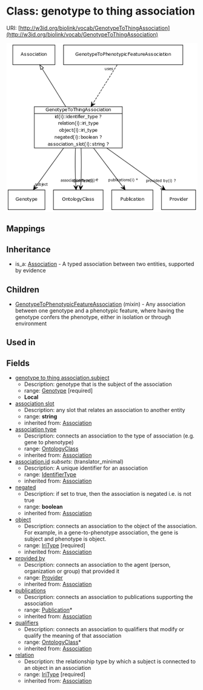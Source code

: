 # Class: genotype to thing association




URI: [http://w3id.org/biolink/vocab/GenotypeToThingAssociation](http://w3id.org/biolink/vocab/GenotypeToThingAssociation)

![img](images/GenotypeToThingAssociation.png)
## Mappings

## Inheritance

 *  is_a: [Association](Association.md) - A typed association between two entities, supported by evidence
## Children

 * [GenotypeToPhenotypicFeatureAssociation](GenotypeToPhenotypicFeatureAssociation.md) (mixin)  - Any association between one genotype and a phenotypic feature, where having the genotype confers the phenotype, either in isolation or through environment
## Used in

## Fields

 * [genotype to thing association.subject](genotype_to_thing_association_subject.md)
    * Description: genotype that is the subject of the association
    * range: [Genotype](Genotype.md) [required]
    * __Local__
 * [association slot](association_slot.md)
    * Description: any slot that relates an association to another entity
    * range: **string**
    * inherited from: [Association](Association.md)
 * [association type](association_type.md)
    * Description: connects an association to the type of association (e.g. gene to phenotype)
    * range: [OntologyClass](OntologyClass.md)
    * inherited from: [Association](Association.md)
 * [association.id](association_id.md) *subsets*: (translator_minimal)
    * Description: A unique identifier for an association
    * range: [IdentifierType](IdentifierType.md)
    * inherited from: [Association](Association.md)
 * [negated](negated.md)
    * Description: if set to true, then the association is negated i.e. is not true
    * range: **boolean**
    * inherited from: [Association](Association.md)
 * [object](object.md)
    * Description: connects an association to the object of the association. For example, in a gene-to-phenotype association, the gene is subject and phenotype is object.
    * range: [IriType](IriType.md) [required]
    * inherited from: [Association](Association.md)
 * [provided by](provided_by.md)
    * Description: connects an association to the agent (person, organization or group) that provided it
    * range: [Provider](Provider.md)
    * inherited from: [Association](Association.md)
 * [publications](publications.md)
    * Description: connects an association to publications supporting the association
    * range: [Publication](Publication.md)*
    * inherited from: [Association](Association.md)
 * [qualifiers](qualifiers.md)
    * Description: connects an association to qualifiers that modify or qualify the meaning of that association
    * range: [OntologyClass](OntologyClass.md)*
    * inherited from: [Association](Association.md)
 * [relation](relation.md)
    * Description: the relationship type by which a subject is connected to an object in an association
    * range: [IriType](IriType.md) [required]
    * inherited from: [Association](Association.md)
